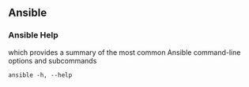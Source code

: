 ## Ansible
### Ansible Help
which provides a summary of the most common Ansible command-line options and subcommands
```
ansible -h, --help
```
